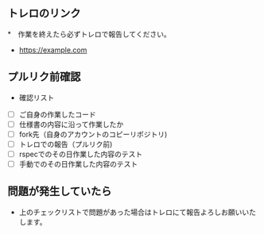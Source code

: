## トレロのリンク
*　作業を終えたら必ずトレロで報告してください。

* https://example.com

## プルリク前確認

* 確認リスト
- [ ] ご自身の作業したコード
- [ ] 仕様書の内容に沿って作業したか
- [ ] fork先（自身のアカウントのコピーリポジトリ)
- [ ] トレロでの報告（プルリク前)
- [ ] rspecでのその日作業した内容のテスト
- [ ] 手動でのその日作業した内容のテスト
## 問題が発生していたら

* 上のチェックリストで問題があった場合はトレロにて報告よろしお願いいたします。

